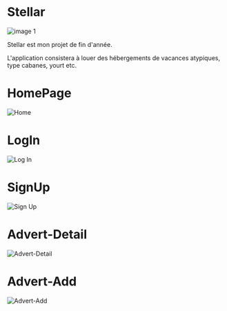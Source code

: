# Stellar
![image 1](https://github.com/Maximebtz/Stellar/assets/120190748/bc7fc26c-5566-45f6-9430-fc07c7cf5899)

Stellar est mon projet de fin d'année.

L'application consistera à louer des hébergements de vacances atypiques, type cabanes, yourt etc.


# HomePage
![Home](https://github.com/Maximebtz/Stellar/assets/120190748/b03337c5-9034-4de4-b3a8-47f602140d95)

# LogIn
![Log In](https://github.com/Maximebtz/Stellar/assets/120190748/bf4c8bfe-9b7a-493c-840a-2e98ddc10c74)

# SignUp
![Sign Up](https://github.com/Maximebtz/Stellar/assets/120190748/d91eec38-922d-40d4-b134-5398d7fe90d2)

# Advert-Detail
![Advert-Detail](https://github.com/Maximebtz/Stellar/assets/120190748/59df6037-47fe-43fe-b075-678e3b993cbe)

# Advert-Add
![Advert-Add](https://github.com/Maximebtz/Stellar/assets/120190748/cfb70d30-0925-457c-81e7-0fdb87c0adbd)
